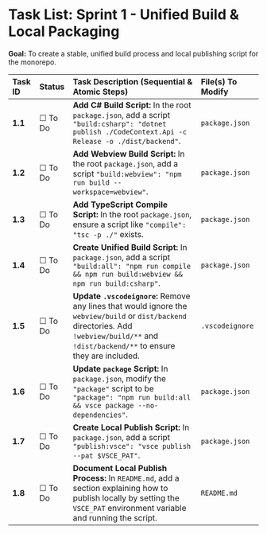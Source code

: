 # Task List: Sprint 1 - Unified Build & Local Packaging

**Goal:** To create a stable, unified build process and local publishing script for the monorepo.

| Task ID | Status | Task Description (Sequential & Atomic Steps) | File(s) To Modify |
| :--- | :--- | :--- | :--- |
| **1.1** | ☐ To Do | **Add C# Build Script:** In the root `package.json`, add a script `"build:csharp": "dotnet publish ./CodeContext.Api -c Release -o ./dist/backend"`. | `package.json` |
| **1.2** | ☐ To Do | **Add Webview Build Script:** In the root `package.json`, add a script `"build:webview": "npm run build --workspace=webview"`. | `package.json` |
| **1.3** | ☐ To Do | **Add TypeScript Compile Script:** In the root `package.json`, ensure a script like `"compile": "tsc -p ./"` exists. | `package.json` |
| **1.4** | ☐ To Do | **Create Unified Build Script:** In `package.json`, add a script `"build:all": "npm run compile && npm run build:webview && npm run build:csharp"`. | `package.json` |
| **1.5** | ☐ To Do | **Update `.vscodeignore`:** Remove any lines that would ignore the `webview/build` or `dist/backend` directories. Add `!webview/build/**` and `!dist/backend/**` to ensure they are included. | `.vscodeignore` |
| **1.6** | ☐ To Do | **Update `package` Script:** In `package.json`, modify the `"package"` script to be `"package": "npm run build:all && vsce package --no-dependencies"`. | `package.json` |
| **1.7** | ☐ To Do | **Create Local Publish Script:** In `package.json`, add a script `"publish:vsce": "vsce publish --pat $VSCE_PAT"`. | `package.json` |
| **1.8** | ☐ To Do | **Document Local Publish Process:** In `README.md`, add a section explaining how to publish locally by setting the `VSCE_PAT` environment variable and running the script. | `README.md` |

